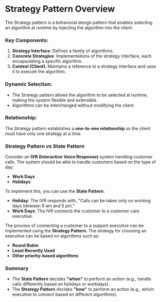 # Strategy Pattern Overview
The Strategy pattern is a behavioral design pattern that enables selecting an algorithm at runtime by injecting the algorithm into the client.

### Key Components:
1. **Strategy Interface**: Defines a family of algorithms.
2. **Concrete Strategies**: Implementations of the strategy interface, each encapsulating a specific algorithm.
3. **Context (Client)**: Maintains a reference to a strategy interface and uses it to execute the algorithm.

### Dynamic Selection:
- The Strategy pattern allows the algorithm to be selected at runtime, making the system flexible and extensible.
- Algorithms can be interchanged without modifying the client.

### Relationship:
The Strategy pattern establishes a **one-to-one relationship** so the client must have only one strategy at a time.

### Strategy Pattern vs State Pattern

Consider an **IVR (Interactive Voice Response)** system handling customer calls. The system should be able to handle customers based on the type of day:

- **Work Days**
- **Holidays**

To implement this, you can use the **State Pattern**:

- **Holiday**: The IVR responds with, "Calls can be taken only on working days between 9 am and 5 pm."
- **Work Days**: The IVR connects the customer to a customer care executive.

The process of connecting a customer to a support executive can be implemented using the **Strategy Pattern**. The strategy for choosing an executive can be based on algorithms such as:

- **Round Robin**
- **Least Recently Used**
- **Other priority-based algorithms**

### Summary
- The **State Pattern** decides **"when"** to perform an action (e.g., handle calls differently based on holidays or workdays).
- The **Strategy Pattern** decides **"how"** to perform an action (e.g., which executive to connect based on different algorithms).